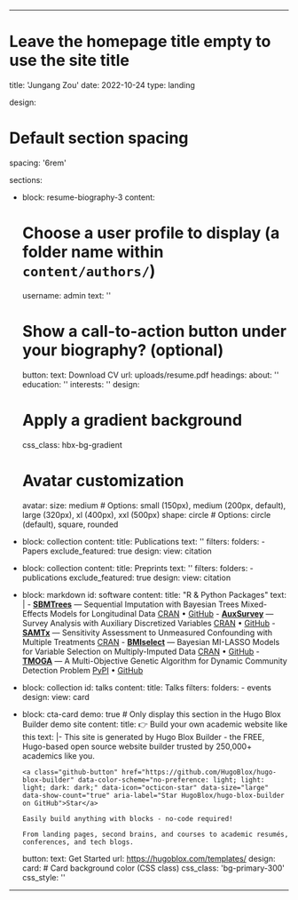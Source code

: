 
---
# Leave the homepage title empty to use the site title
title: 'Jungang Zou'
date: 2022-10-24
type: landing

design:
  # Default section spacing
  spacing: '6rem'

sections:
  - block: resume-biography-3
    content:
      # Choose a user profile to display (a folder name within `content/authors/`)
      username: admin
      text: ''
      # Show a call-to-action button under your biography? (optional)
      button:
        text: Download CV
        url: uploads/resume.pdf
      headings:
        about: ''
        education: ''
        interests: ''
    design:
      # Apply a gradient background
      css_class: hbx-bg-gradient
      # Avatar customization
      avatar:
        size: medium # Options: small (150px), medium (200px, default), large (320px), xl (400px), xxl (500px)
        shape: circle # Options: circle (default), square, rounded
  - block: collection
    content:
      title: Publications
      text: ''
      filters:
        folders:
          - Papers
        exclude_featured: true
    design:
      view: citation
  - block: collection
    content:
      title: Preprints
      text: ''
      filters:
        folders:
          - publications
        exclude_featured: true
    design:
      view: citation
  - block: markdown
    id: software
    content:
      title: "R & Python Packages"
      text: |
        - **[SBMTrees](https://cran.r-project.org/web/packages/SBMTrees/index.html)** — Sequential Imputation with Bayesian Trees Mixed-Effects Models for Longitudinal Data [CRAN](https://cran.r-project.org/web/packages/SBMTrees/index.html) • [GitHub](https://github.com/zjg540066169/SBMTrees)
        - **[AuxSurvey](https://cran.r-project.org/web/packages/AuxSurvey/index.html)** — Survey Analysis with Auxiliary Discretized Variables [CRAN](https://cran.r-project.org/web/packages/AuxSurvey/index.html) • [GitHub](https://github.com/zjg540066169/AuxSurvey)
        - **[SAMTx](https://cran.r-project.org/web/packages/SAMTx/index.html)** — Sensitivity Assessment to Unmeasured Confounding with Multiple Treatments [CRAN](https://cran.r-project.org/web/packages/SAMTx/index.html)
        - **[BMIselect](https://cran.r-project.org/web/packages/BMIselect/index.html)** — Bayesian MI-LASSO Models for Variable Selection on Multiply-Imputed Data [CRAN](https://cran.r-project.org/web/packages/BMIselect/index.html) • [GitHub](https://github.com/zjg540066169/BMIselect)
        - **[TMOGA](https://pypi.org/project/tmoga/)** — A Multi-Objective Genetic Algorithm for Dynamic Community Detection Problem [PyPI](https://pypi.org/project/tmoga/) • [GitHub](https://github.com/zjg540066169/TMOGA)
  - block: collection
    id: talks
    content:
      title: Talks
      filters:
        folders:
          - events
    design:
      view: card
  - block: cta-card
    demo: true # Only display this section in the Hugo Blox Builder demo site
    content:
      title: 👉 Build your own academic website like this
      text: |-
        This site is generated by Hugo Blox Builder - the FREE, Hugo-based open source website builder trusted by 250,000+ academics like you.

        <a class="github-button" href="https://github.com/HugoBlox/hugo-blox-builder" data-color-scheme="no-preference: light; light: light; dark: dark;" data-icon="octicon-star" data-size="large" data-show-count="true" aria-label="Star HugoBlox/hugo-blox-builder on GitHub">Star</a>

        Easily build anything with blocks - no-code required!

        From landing pages, second brains, and courses to academic resumés, conferences, and tech blogs.
      button:
        text: Get Started
        url: https://hugoblox.com/templates/
    design:
      card:
        # Card background color (CSS class)
        css_class: 'bg-primary-300'
        css_style: ''
---

